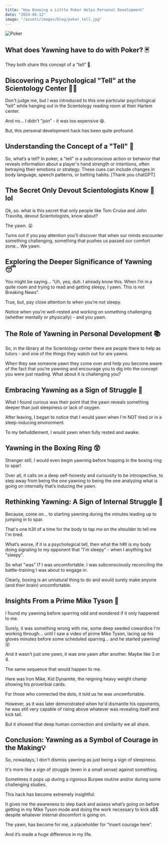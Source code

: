 ```yaml
---
title: "How Knowing a Little Poker Helps Personal Development"
date: "2024-04-12"
image: "/assets/images/blog/poker_tell.jpg"
---
```


![Poker](/assets/images/blog/poker_tell.jpg)

## What does Yawning have to do with Poker? 🃏

They both share this concept of a “tell” 🤫.

## Discovering a Psychological "Tell" at the Scientology Center 🕵️‍♂️

Don't judge me, but I was introduced to this one particular psychological "tell" while hanging out in the Scientology reading room at their Harlem center.

And no... I didn't "join” - it was too expensive 😆.

But, this personal development hack has been quite profound.

## Understanding the Concept of a "Tell" 🧠

So, what’s a tell? In poker, a "tell" is a subconscious action or behavior that reveals information about a player's hand strength or intentions, often betraying their emotions or strategy. These cues can include changes in body language, speech patterns, or betting habits. [Thank you chatGPT]

## The Secret Only Devout Scientologists Know 🤔 lol

Ok, so. what is this secret that only people like Tom Cruise and John Travolta, devout Scientologists, know about?

The yawn. 😮

Turns out if you pay attention you'll discover that when our minds encounter something challenging, something that pushes us passed our comfort zone... We yawn.

## Exploring the Deeper Significance of Yawning 😴

You might be saying… “Uh, yea, duh. I already know this. When I’m in a quite room and trying to read and getting sleepy, I yawn. This is not Breaking News”.

True, but, pay close attention to when you’re not sleepy.

Notice when you’re well-rested and working on something challenging (whether mentally or physically) - and you yawn.

## The Role of Yawning in Personal Development 📚

So, in the library at the Scientology center there are people there to help as tutors - and one of the things they watch out for are yawns.

When they see someone yawn they come over and help you become aware of the fact that you’re yawning and encourage you to dig into the concept you were just reading. What about it is challenging you?

## Embracing Yawning as a Sign of Struggle 💪

What I found curious was their point that the yawn reveals something deeper than just sleepiness or lack of oxygen.

After leaving, I began to notice that I would yawn when I'm NOT tired or in a sleep-inducing environment.

To my befuddlement, I would yawn when fully rested and awake.

## Yawning in the Boxing Ring 😲

Stranger still, I would even begin yawning before hopping in the boxing ring to spar!

Over all, it calls on a deep self-honesty and curiousity to be introspective, to step away from being the one yawning to being the one analyzing what is going on internally that’s inducing the yawn.

## Rethinking Yawning: A Sign of Internal Struggle 🤯

Because, come on... to starting yawning during the minutes leading up to jumping in to spar.

That's one h3ll of a time for the body to tap me on the shoulder to tell me I'm tired.

What’s worse, if it is a psychological tell, then what the h#ll is my body doing signaling to my opponent that "I'm sleepy” - when I anything but "sleepy".

So what "was" I? I was uncomfortable. I was subconsciously reconciling the battle-training I was about to engage in.

Clearly, boxing is an unnatural thing to do and would surely make anyone (and their brain) uncomfortable.

## Insights From a Prime Mike Tyson 💪

I found my yawning before sparring odd and wondered if it only happened to me.

Surely, it was something wrong with me, some deep seeded cowardice I'm working through... until I saw a video of prime Mike Tyson, lacing up his gloves minutes before some scheduled sparring… and he started yawning! 😲

And it wasn’t just one yawn, it was one yawn after another. Maybe like 3 or 4.

The same sequence that would happen to me.

Here was Iron Mike, Kid Dynamite, the reigning heavy weight champ showing his proverbial cards.

For those who connected the dots, it told us he was uncomfortable.

However, as it was later demonstrated when he'd dismantle his opponents, he was still very capable of rising above whatever was revealing itself and kick tail.

But it showed that deep human connection and similarity we all share.

## Conclusion: Yawning as a Symbol of Courage in the Making💡

So, nowadays, I don't dismiss yawning as just being a sign of sleepiness.

It's more like a sign of struggle (even in a small sense) against something.

Sometimes it pops up during a rigorous Burpee routine and/or during some challenging studies.

This hack has become extremely insightful.

It gives me the awareness to step back and assess what’s going on before getting in my Mike Tyson mode and doing the work necessary to kick a$$ despite whatever internal discomfort is going on.

The yawn, has become for me, a placeholder for “insert courage here”.

And it’s made a huge difference in my life.
